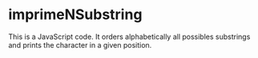 # imprimeNSubstring
This is a JavaScript code. It orders alphabetically all possibles substrings and prints the character in a given position.
